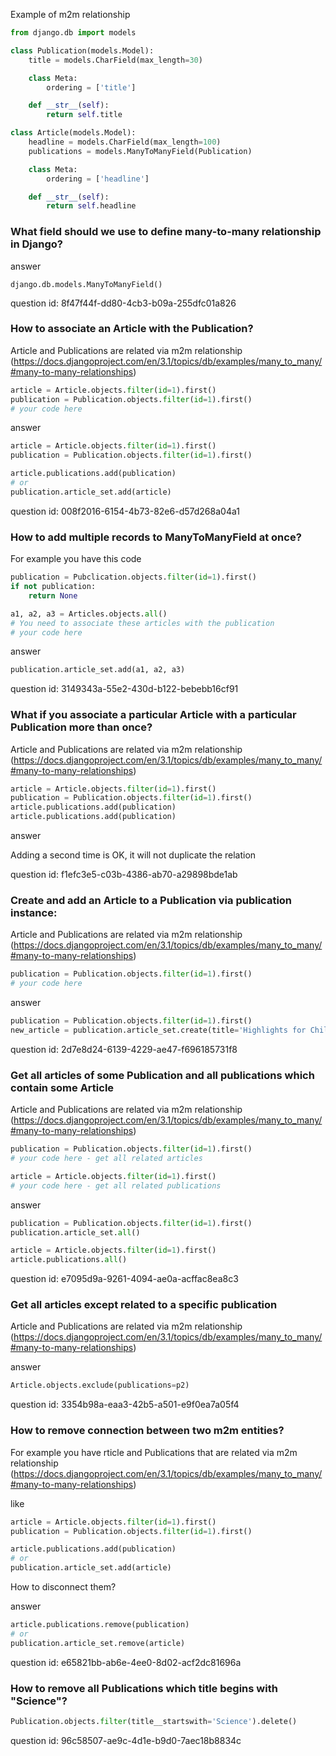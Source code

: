Example of m2m relationship

```python
from django.db import models

class Publication(models.Model):
    title = models.CharField(max_length=30)

    class Meta:
        ordering = ['title']

    def __str__(self):
        return self.title

class Article(models.Model):
    headline = models.CharField(max_length=100)
    publications = models.ManyToManyField(Publication)

    class Meta:
        ordering = ['headline']

    def __str__(self):
        return self.headline
```


### What field should we use to define many-to-many relationship in Django?

answer

`django.db.models.ManyToManyField()`

question id: 8f47f44f-dd80-4cb3-b09a-255dfc01a826


### How to associate an Article with the Publication?

Article and Publications are related via m2m relationship
(https://docs.djangoproject.com/en/3.1/topics/db/examples/many_to_many/#many-to-many-relationships)

```python
article = Article.objects.filter(id=1).first()
publication = Publication.objects.filter(id=1).first()
# your code here
```

answer
```python
article = Article.objects.filter(id=1).first()
publication = Publication.objects.filter(id=1).first()

article.publications.add(publication)
# or
publication.article_set.add(article)
```

question id: 008f2016-6154-4b73-82e6-d57d268a04a1


### How to add multiple records to ManyToManyField at once?

For example you have this code

```python
publication = Pubclication.objects.filter(id=1).first()
if not publication:
    return None

a1, a2, a3 = Articles.objects.all()
# You need to associate these articles with the publication
# your code here
```

answer

```python
publication.article_set.add(a1, a2, a3)
```

question id: 3149343a-55e2-430d-b122-bebebb16cf91


### What if you associate a particular Article with a particular Publication more than once?

Article and Publications are related via m2m relationship
(https://docs.djangoproject.com/en/3.1/topics/db/examples/many_to_many/#many-to-many-relationships)

```python
article = Article.objects.filter(id=1).first()
publication = Publication.objects.filter(id=1).first()
article.publications.add(publication)
article.publications.add(publication)
```

answer

Adding a second time is OK, it will not duplicate the relation

question id: f1efc3e5-c03b-4386-ab70-a29898bde1ab


### Create and add an Article to a Publication via publication instance:

Article and Publications are related via m2m relationship
(https://docs.djangoproject.com/en/3.1/topics/db/examples/many_to_many/#many-to-many-relationships)

```python
publication = Publication.objects.filter(id=1).first()
# your code here
```

answer

```python
publication = Publication.objects.filter(id=1).first()
new_article = publication.article_set.create(title='Highlights for Children')
```

question id: 2d7e8d24-6139-4229-ae47-f696185731f8


### Get all articles of some Publication and all publications which contain some Article

Article and Publications are related via m2m relationship
(https://docs.djangoproject.com/en/3.1/topics/db/examples/many_to_many/#many-to-many-relationships)

```python
publication = Publication.objects.filter(id=1).first()
# your code here - get all related articles

article = Article.objects.filter(id=1).first()
# your code here - get all related publications
```

answer

```python
publication = Publication.objects.filter(id=1).first()
publication.article_set.all()

article = Article.objects.filter(id=1).first()
article.publications.all()
```

question id: e7095d9a-9261-4094-ae0a-acffac8ea8c3


### Get all articles except related to a specific publication

Article and Publications are related via m2m relationship
(https://docs.djangoproject.com/en/3.1/topics/db/examples/many_to_many/#many-to-many-relationships)

answer

```python
Article.objects.exclude(publications=p2)
```

question id: 3354b98a-eaa3-42b5-a501-e9f0ea7a05f4

### How to remove connection between two m2m entities?

For example you have  rticle and Publications that are related via m2m relationship
(https://docs.djangoproject.com/en/3.1/topics/db/examples/many_to_many/#many-to-many-relationships)

like 
```python
article = Article.objects.filter(id=1).first()
publication = Publication.objects.filter(id=1).first()

article.publications.add(publication)
# or
publication.article_set.add(article)
```

How to disconnect them?

answer

```python
article.publications.remove(publication)
# or 
publication.article_set.remove(article)
```

question id: e65821bb-ab6e-4ee0-8d02-acf2dc81696a

### How to remove all Publications which title begins with "Science"?

```python
Publication.objects.filter(title__startswith='Science').delete()
```

question id: 96c58507-ae9c-4d1e-b9d0-7aec18b8834c